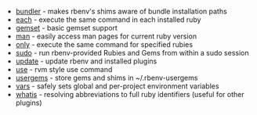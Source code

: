 * [bundler](https://github.com/carsomyr/rbenv-bundler) - makes rbenv's shims aware of bundle installation paths
* [each](https://github.com/chriseppstein/rbenv-each) - execute the same command in each installed ruby
* [gemset](https://github.com/jamis/rbenv-gemset) - basic gemset support
* [man](https://github.com/mlafeldt/rbenv-man) - easily access man pages for current ruby version
* [only](https://github.com/Rodreegez/rbenv-only) - execute the same command for specified rubies
* [sudo](https://github.com/dcarley/rbenv-sudo) - run rbenv-provided Rubies and Gems from within a sudo session
* [update](https://github.com/rkh/rbenv-update) - update rbenv and installed plugins
* [use](https://github.com/rkh/rbenv-use) - rvm style use command
* [usergems](https://github.com/andyl/rbenv-usergems) - store gems and shims in ~/.rbenv-usergems
* [vars](https://github.com/sstephenson/rbenv-vars) - safely sets global and per-project environment variables
* [whatis](https://github.com/rkh/rbenv-whatis) - resolving abbreviations to full ruby identifiers (useful for other plugins) 
